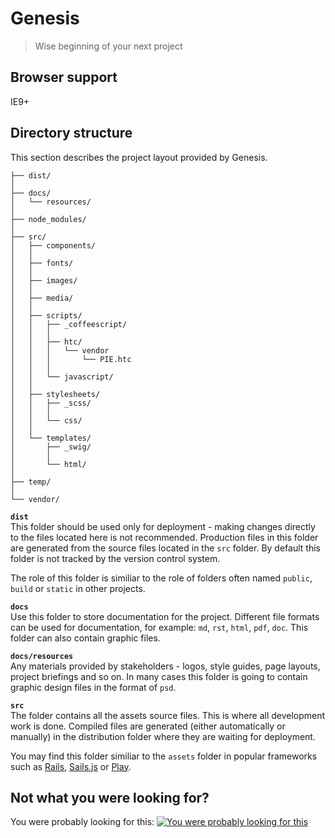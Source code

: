 # Genesis
> Wise beginning of your next project


## Browser support
IE9+


## Directory structure
This section describes the project layout provided by Genesis.


```
├── dist/
│
├── docs/
│   └── resources/
│
├── node_modules/
│
├── src/
│   ├── components/
│   │
│   ├── fonts/
│   │
│   ├── images/
│   │
│   ├── media/
│   │
│   ├── scripts/
│   │   ├── _coffeescript/
│   │   │
│   │   ├── htc/
│   │   │   └── vendor
│   │   │       └── PIE.htc
│   │   │
│   │   └── javascript/
│   │
│   ├── stylesheets/
│   │   ├── _scss/
│   │   │
│   │   └── css/
│   │
│   └── templates/
│       ├── _swig/
│       │
│       └── html/
│
├── temp/
│
└── vendor/
```

**`dist`**  
This folder should be used only for deployment - making changes directly to the files located here is not recommended. Production files in this folder are generated from the source files located in the `src` folder. By default this folder is not tracked by the version control system.

The role of this folder is similiar to the role of folders often named `public`, `build` or `static` in other projects.

**`docs`**  
Use this folder to store documentation for the project. Different file formats can be used for documentation, for example: `md`, `rst`, `html`, `pdf`, `doc`. This folder can also contain graphic files.

**`docs/resources`**  
Any materials provided by stakeholders - logos, style guides, page layouts, project briefings and so on. In many cases this folder is going to contain graphic design files in the format of `psd`.

**`src`**  
The folder contains all the assets source files. This is where all development work is done. Compiled files are generated (either automatically or manually) in the distribution folder where they are waiting for deployment.

You may find this folder similiar to the `assets` folder in popular frameworks such as [Rails](http://edgeguides.rubyonrails.org/asset_pipeline.html#asset-organization), [Sails.js](http://sailsjs-documentation.readthedocs.org/en/latest/concepts/Assets/) or [Play](https://www.playframework.com/documentation/2.0/Anatomy#The-standard-application-layout).

## Not what you were looking for?
You were probably looking for this:
[![You were probably looking for this](http://img.youtube.com/vi/1FH-q0I1fJY/0.jpg)](https://www.youtube.com/watch?v=1FH-q0I1fJY)